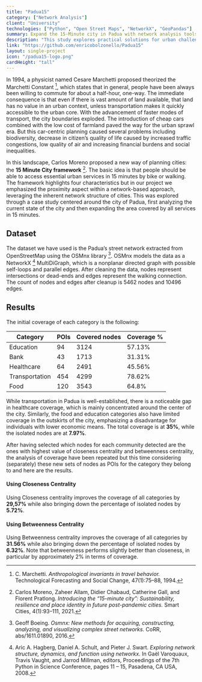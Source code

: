 ```yaml
---
title: "Padua15"
category: ["Network Analysis"]
client: "University"
technologies: ["Python", "Open Street Maps", "NetworkX", "GeoPandas"]
summary: Expand the 15-Minute city in Padua with network analysis tools.
description: "This study explores practical solutions for urban challenges arising from long journeys and uncontrolled city growth. Inspired by the 15 Minute City idea, we focus on making essential services accessible within a 15-minute walk (or bike ride) in Padua. Using a network-based approach, we analyze the current state of the city and propose ways to expand the coverage of services within this timeframe. Our goal is to create a more convenient and sustainable urban living experience, addressing issues like traffic, air quality and time waste."
link: "https://github.com/enricobolzonello/Padua15"
layout: single-project
icon: "/padua15-logo.png"
cardHeight: "tall"
---
```


In 1994, a physicist named Cesare Marchetti proposed theorized the Marchetti Constant [^1], which states that in general, people have been always been willing to commute for about a half-hour, one-way. The immediate consequence is that even if there is vast amount of land available, that land has no value in an urban context, unless transportation makes it quickly accessible to the urban core. With the advancement of faster modes of transport, the city boundaries exploded. The introduction of cheap cars combined with the low cost of farmland paved the way for the urban sprawl era. But this car-centric planning caused several problems including biodiversity, decrease in citizen’s quality of life caused by increased traffic congestions, low quality of air and increasing financial burdens and social inequalities.

In this landscape, Carlos Moreno proposed a new way of planning cities: the **15 Minute City framework** [^2]. The basic idea is that people should be able to access essential urban services in 15 minutes by bike or walking. The framework highlights four characteristics but in our project we emphasized the proximity aspect within a network-based approach, leveraging the inherent network structure of cities. This was explored through a case study centered around the city of Padua, first analyzing the current state of the city and then expanding the area covered by all services in 15 minutes.

## Dataset
The dataset we have used is the Padua’s street network extracted from OpenStreetMap using the OSMnx library [^3]. OSMnx models the data as a NetworkX [^4] MultiDiGraph, which is a nonplanar directed graph with possible self-loops and parallel edges. After cleaning the data, nodes represent intersections or dead-ends and edges represent the walking connection.
The count of nodes and edges after cleanup is 5462 nodes and 10496 edges.

## Results

The initial coverage of each category is the following:

| **Category**   | **POIs** | **Covered nodes** | **Coverage %** |
|----------------|--------------------|-----------------------------|----------------------------|
| Education      | 94                 | 3124                        | 57.13%                    |
| Bank          | 43                 | 1713                        | 31.31%                    |
| Healthcare     | 64                 | 2491                        | 45.56%                    |
| Transportation | 454                | 4299                        | 78.62%                    |
| Food           | 120                | 3543                        | 64.8%                     |

While transportation in Padua is well-established, there is a noticeable gap in healthcare coverage, which is mainly concentrated around the center of the city. Similarly, the food and education categories also have limited coverage in the outskirts of the city, emphasizing a disadvantage for individuals with lower economic means. The total coverage is at **35%**, while the isolated nodes are at **7.97%**.

After having selected which nodes for each community detected are the ones with highest value of closeness centrality and betweenness centrality, the analysis of coverage have been repeated but this time considering (separately) these new sets of nodes as POIs for the category they belong to and here are the results.

#### Using Closeness Centrality
Using Closeness centrality improves the coverage of all categories by **29,57%** while also bringing down the percentage of isolated nodes by **5.72%**.

#### Using Betweenness Centrality
Using Betweenness centrality improves the coverage of all categories by **31.56%** while also bringing down the percentage of isolated nodes by **6.32%**. Note that betweenness performs slightly better than closeness, in particular by approximately 2% in terms of coverage.

[^1]: C. Marchetti. *Anthropological invariants in travel behavior.* Technological Forecasting and Social Change, 47(1):75–88, 1994.
[^2]: Carlos Moreno, Zaheer Allam, Didier Chabaud, Catherine Gall, and Florent Pratlong. *Introducing the “15-minute city”: Sustainability, resilience and place identity in future post-pandemic cities.* Smart Cities, 4(1):93–111, 2021.
[^3]: Geoff Boeing. *Osmnx: New methods for acquiring, constructing, analyzing, and visualizing complex street networks.* CoRR, abs/1611.01890, 2016.
[^4]: Aric A. Hagberg, Daniel A. Schult, and Pieter J. Swart. *Exploring network structure, dynamics, and function using networkx.* In Gaël Varoquaux, Travis Vaught, and Jarrod Millman, editors, Proceedings of the 7th Python in Science Conference, pages 11 – 15, Pasadena, CA USA, 2008.
